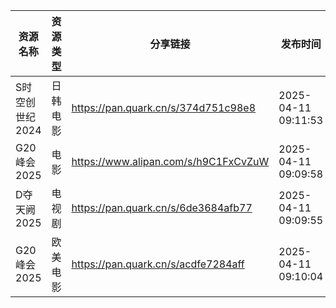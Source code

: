 | 资源名称       | 资源类型 | 分享链接                                 | 发布时间                |
| ---------- | ---- | ------------------------------------ | ------------------- |
| S时空创世纪2024 | 日韩电影 | https://pan.quark.cn/s/374d751c98e8  | 2025-04-11 09:11:53 |
| G20峰会2025  | 电影   | https://www.alipan.com/s/h9C1FxCvZuW | 2025-04-11 09:09:58 |
| D夺天阙2025   | 电视剧  | https://pan.quark.cn/s/6de3684afb77  | 2025-04-11 09:09:55 |
| G20峰会2025  | 欧美电影 | https://pan.quark.cn/s/acdfe7284aff  | 2025-04-11 09:10:04 |
